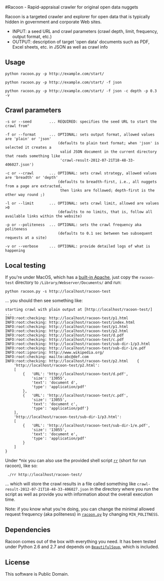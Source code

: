 #Racoon - Rapid-appraisal crawler for original open data nuggets

Racoon is a targeted crawler and explorer for open data that is typically hidden in government and corporate Web sites. 

* INPUT: a seed URL and crawl parameters (crawl depth, limit, frequency, output format, etc.)
* OUTPUT: description of target 'open data' documents such as PDF, Excel sheets, etc. in JSON as well as crawl info

## Usage

	python racoon.py -p http://example.com/start/

	python racoon.py -p http://example.com/start/ -f json
	
	python racoon.py -p http://example.com/start/ -f json -c depth -p 0.3 -v

## Crawl parameters

	-s or --seed		...	REQUIRED: specifies the seed URL to start the crawl from"

	-f or --format		...	OPTIONAL: sets output format, allowed values are 'plain' or 'json' 
							(defaults to plain text format; when 'json' is selected it creates a
							 valid JSON document in the current directory that reads something like
							 'crawl-result-2012-07-21T18-48-33-406027.json')

	-c or --crawl		...	OPTIONAL: sets crawl strategy, allowed values are 'breadth' or 'depth' 
							(defaults to breadth-first, i.e., all nuggets from a page are extracted,
		 					 then links are followed; depth-first is the other way round ;)

	-l or --limit		...	OPTIONAL: sets crawl limit, allowed are values >0
							(defaults to no limits, that is, follow all available links within the website)

	-p or --politeness	...	OPTIONAL: sets the crawl frequency aka politeness
							(defaults to 0.1 sec between two subsequent requests at a site)

	-v or --verbose		...	OPTIONAL: provide detailed logs of what is happening

## Local testing

If you're under MacOS, which has a [built-in Apache](http://macdevcenter.com/pub/a/mac/2001/12/07/apache.html "Apache Web-Serving with Mac OS X: Part 1 - O'Reilly Media"), just copy the `racoon-test` directory to `/Library/Webserver/Documents/` and run:

	python racoon.py -s http://localhost/racoon-test

... you should then see something like:
	
	starting crawl with plain output at [http://localhost/racoon-test/] ...
	INFO:root:checking: http://localhost/racoon-test/p1.html
	INFO:root:checking: http://localhost/racoon-test/index.html
	INFO:root:checking: http://localhost/racoon-test/p1.html
	INFO:root:checking: http://localhost/racoon-test/p2.html
	INFO:root:checking: http://localhost/racoon-test/d.pdf
	INFO:root:checking: http://localhost/racoon-test/c.pdf
	INFO:root:checking: http://localhost/racoon-test/sub-dir-1/p3.html
	INFO:root:checking: http://localhost/racoon-test/sub-dir-1/e.pdf
	INFO:root:ignoring: http://www.wikipedia.org/
	INFO:root:checking: mailto:abc@def.com
	INFO:root:checking: http://localhost/racoon-test/p2.html	{
		'http://localhost/racoon-test/p2.html':
		[
			{	'URL': 'http://localhost/racoon-test/d.pdf',
				'size': '13055',
				'text': 'document d',
				'type': 'application/pdf'
			},
			{	'URL': 'http://localhost/racoon-test/c.pdf',
				'size': '13055',
				'text': 'document c',
				'type': 'application/pdf'}
		],
		'http://localhost/racoon-test/sub-dir-1/p3.html': 
		[
			{	'URL': 'http://localhost/racoon-test/sub-dir-1/e.pdf',
				'size': '13055',
				'text': 'document e',
				'type': 'application/pdf'
			}
		]
	}
	
Under *nix you can also use the provided shell script [`rr`](https://github.com/mhausenblas/Racoon/blob/master/rr) (short for run racoon), like so:

	 ./rr http://localhost/racoon-test/

... which will store the crawl results in a file called something like `crawl-result-2012-07-21T18-48-33-406027.json` in the directory where you run the script as well as provide you with information about the overall execution time.

Note: if you know what you're doing, you can change the minimal allowed request frequency (aka politeness) in [`racoon.py`](https://github.com/mhausenblas/Racoon/blob/master/racoon.py) by changing `MIN_POLITNESS`.

## Dependencies

Racoon comes out of the box with everything you need. It has been tested under Python 2.6 and 2.7 and depends on [`BeautifulSoup`](http://www.crummy.com/software/BeautifulSoup/), which is included.

## License

This software is Public Domain.
